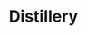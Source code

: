 ---
title: "Distillery"
description: "this is meta description"
draft: false
#bg_image: "images/distillery/destilerija.png"
#bg_image_size: "100% 100%"
---